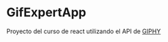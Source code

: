 # GifExpertApp

Proyecto del curso de react utilizando el API de [GIPHY](https://developers.giphy.com/)
